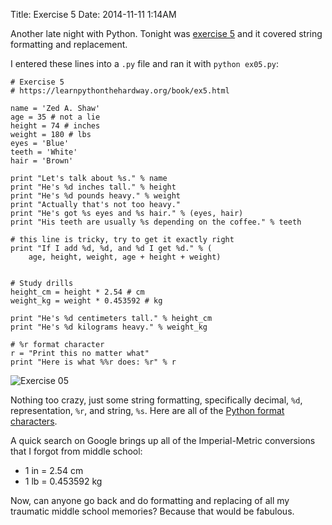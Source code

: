 Title: Exercise 5
Date: 2014-11-11 1:14AM

Another late night with Python. Tonight was [exercise 5](https://learnpythonthehardway.org/book/ex5.html) and it covered string formatting and replacement.

I entered these lines into a `.py` file and ran it with `python ex05.py`:

```
# Exercise 5
# https://learnpythonthehardway.org/book/ex5.html

name = 'Zed A. Shaw'
age = 35 # not a lie
height = 74 # inches
weight = 180 # lbs
eyes = 'Blue'
teeth = 'White'
hair = 'Brown'

print "Let's talk about %s." % name
print "He's %d inches tall." % height
print "He's %d pounds heavy." % weight
print "Actually that's not too heavy."
print "He's got %s eyes and %s hair." % (eyes, hair)
print "His teeth are usually %s depending on the coffee." % teeth

# this line is tricky, try to get it exactly right
print "If I add %d, %d, and %d I get %d." % (
    age, height, weight, age + height + weight)


# Study drills
height_cm = height * 2.54 # cm
weight_kg = weight * 0.453592 # kg

print "He's %d centimeters tall." % height_cm
print "He's %d kilograms heavy." % weight_kg

# %r format character
r = "Print this no matter what"
print "Here is what %%r does: %r" % r
```

![Exercise 05]({filename}/images/ex05.png "Exercise 05")

Nothing too crazy, just some string formatting, specifically decimal, `%d`, representation, `%r`, and string, `%s`. Here are all of the [Python format characters](https://docs.python.org/2/library/stdtypes.html#string-formatting-operations).

A quick search on Google brings up all of the Imperial-Metric conversions that I forgot from middle school:

- 1 in = 2.54 cm
- 1 lb = 0.453592 kg

Now, can anyone go back and do formatting and replacing of all my traumatic middle school memories? Because that would be fabulous.
